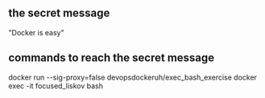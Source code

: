 ## the secret message
"Docker is easy"

## commands to reach the secret message
docker run --sig-proxy=false devopsdockeruh/exec_bash_exercise
docker exec -it 
focused_liskov bash